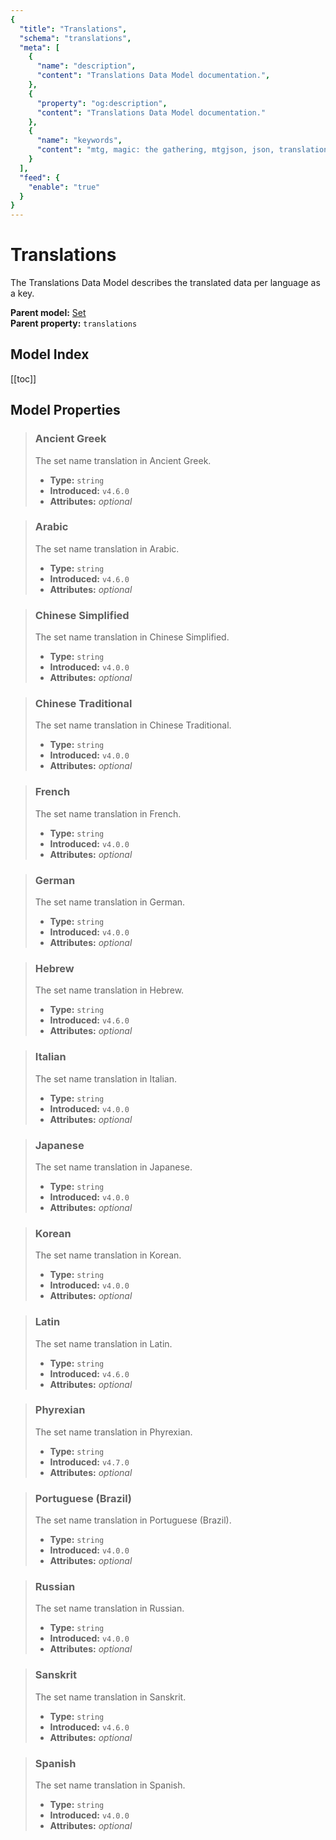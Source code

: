 ```yaml
---
{
  "title": "Translations",
  "schema": "translations",
  "meta": [
    {
      "name": "description",
      "content": "Translations Data Model documentation.",
    },
    {
      "property": "og:description",
      "content": "Translations Data Model documentation."
    },
    {
      "name": "keywords",
      "content": "mtg, magic: the gathering, mtgjson, json, translations",
    }
  ],
  "feed": {
    "enable": "true"
  }
}
---
```


# Translations

The Translations Data Model describes the translated data per language as a key.

**Parent model:** [Set](/data-models/set/)  
**Parent property:** `translations`  

## Model Index

<PropertyToggler/>

[[toc]]

## Model Properties

> ### Ancient Greek  
> The set name translation in Ancient Greek.  
>
> - **Type:** `string`  
> - **Introduced:** `v4.6.0`
> - **Attributes:** <i class="optional">optional</i>

> ### Arabic  
> The set name translation in Arabic.  
>
> - **Type:** `string`  
> - **Introduced:** `v4.6.0`
> - **Attributes:** <i class="optional">optional</i>

> ### Chinese Simplified  
> The set name translation in Chinese Simplified.  
>
> - **Type:** `string`  
> - **Introduced:** `v4.0.0`
> - **Attributes:** <i class="optional">optional</i>

> ### Chinese Traditional  
> The set name translation in Chinese Traditional.  
>
> - **Type:** `string`  
> - **Introduced:** `v4.0.0`
> - **Attributes:** <i class="optional">optional</i>

> ### French  
> The set name translation in French.  
>
> - **Type:** `string`  
> - **Introduced:** `v4.0.0`
> - **Attributes:** <i class="optional">optional</i>

> ### German  
> The set name translation in German.  
>
> - **Type:** `string`  
> - **Introduced:** `v4.0.0`
> - **Attributes:** <i class="optional">optional</i>

> ### Hebrew  
> The set name translation in Hebrew.  
>
> - **Type:** `string`  
> - **Introduced:** `v4.6.0`
> - **Attributes:** <i class="optional">optional</i>

> ### Italian  
> The set name translation in Italian.  
>
> - **Type:** `string`  
> - **Introduced:** `v4.0.0`
> - **Attributes:** <i class="optional">optional</i>

> ### Japanese  
> The set name translation in Japanese.  
>
> - **Type:** `string`  
> - **Introduced:** `v4.0.0`
> - **Attributes:** <i class="optional">optional</i>

> ### Korean  
> The set name translation in Korean.  
>
> - **Type:** `string`  
> - **Introduced:** `v4.0.0`
> - **Attributes:** <i class="optional">optional</i>

> ### Latin  
> The set name translation in Latin.  
>
> - **Type:** `string`  
> - **Introduced:** `v4.6.0`
> - **Attributes:** <i class="optional">optional</i>

> ### Phyrexian  
> The set name translation in Phyrexian.  
>
> - **Type:** `string`  
> - **Introduced:** `v4.7.0`
> - **Attributes:** <i class="optional">optional</i>

> ### Portuguese (Brazil)  
> The set name translation in Portuguese (Brazil).  
>
> - **Type:** `string`  
> - **Introduced:** `v4.0.0`
> - **Attributes:** <i class="optional">optional</i>

> ### Russian  
> The set name translation in Russian.  
>
> - **Type:** `string`  
> - **Introduced:** `v4.0.0`
> - **Attributes:** <i class="optional">optional</i>

> ### Sanskrit  
> The set name translation in Sanskrit.  
>
> - **Type:** `string`  
> - **Introduced:** `v4.6.0`
> - **Attributes:** <i class="optional">optional</i>

> ### Spanish  
> The set name translation in Spanish.  
>
> - **Type:** `string`  
> - **Introduced:** `v4.0.0`
> - **Attributes:** <i class="optional">optional</i>
